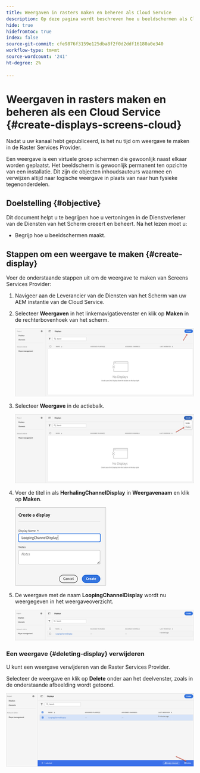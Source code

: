```yaml
---
title: Weergaven in rasters maken en beheren als Cloud Service
description: Op deze pagina wordt beschreven hoe u beeldschermen als Cloud Service kunt maken en beheren.
hide: true
hidefromtoc: true
index: false
source-git-commit: cfe9876f3159e125dba8f2f0d2ddf16180a0e340
workflow-type: tm+mt
source-wordcount: '241'
ht-degree: 2%

---
```



# Weergaven in rasters maken en beheren als een Cloud Service {#create-displays-screens-cloud}

Nadat u uw kanaal hebt gepubliceerd, is het nu tijd om weergave te maken in de Raster Services Provider.

Een weergave is een virtuele groep schermen die gewoonlijk naast elkaar worden geplaatst. Het beeldscherm is gewoonlijk permanent ten opzichte van een installatie. Dit zijn de objecten inhoudsauteurs waarmee en verwijzen altijd naar logische weergave in plaats van naar hun fysieke tegenonderdelen.

## Doelstelling {#objective}

Dit document helpt u te begrijpen hoe u vertoningen in de Dienstverlener van de Diensten van het Scherm creeert en beheert. Na het lezen moet u:

* Begrijp hoe u beeldschermen maakt.

## Stappen om een weergave te maken {#create-display}

Voer de onderstaande stappen uit om de weergave te maken van Screens Services Provider:

1. Navigeer aan de Leverancier van de Diensten van het Scherm van uw AEM instantie van de Cloud Service.
1. Selecteer **Weergaven** in het linkernavigatievenster en klik op **Maken** in de rechterbovenhoek van het scherm.

   ![afbeelding](/help/screens-cloud/assets/display/disp-1.png)

1. Selecteer **Weergave** in de actiebalk.

   ![afbeelding](/help/screens-cloud/assets/display/disp-2.png)

1. Voer de titel in als **HerhalingChannelDisplay** in **Weergavenaam** en klik op **Maken**.

   ![afbeelding](/help/screens-cloud/assets/display/disp3.png)

1. De weergave met de naam **LoopingChannelDisplay** wordt nu weergegeven in het weergaveoverzicht.

   ![afbeelding](/help/screens-cloud/assets/display/disp-4.png)

### Een weergave {#deleting-display} verwijderen

U kunt een weergave verwijderen van de Raster Services Provider.

Selecteer de weergave en klik op **Delete** onder aan het deelvenster, zoals in de onderstaande afbeelding wordt getoond.

![afbeelding](/help/screens-cloud/assets/display/disp-5.png)

